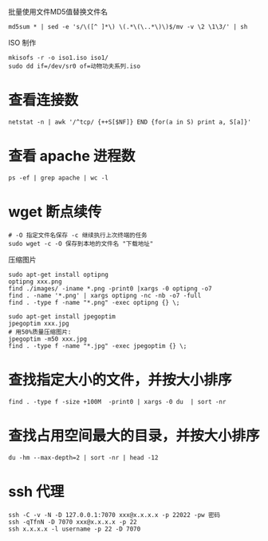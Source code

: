 批量使用文件MD5值替换文件名

```shell
md5sum * | sed -e 's/\([^ ]*\) \(.*\(\..*\)\)$/mv -v \2 \1\3/' | sh
```

ISO 制作
```shell
mkisofs -r -o iso1.iso iso1/
sudo dd if=/dev/sr0 of=动物功夫系列.iso
```

# 查看连接数
```shell
netstat -n | awk '/^tcp/ {++S[$NF]} END {for(a in S) print a, S[a]}'
```

# 查看 apache 进程数
```shell
ps -ef | grep apache | wc -l
```

# wget 断点续传

```shell
# -O 指定文件名保存 -c 继续执行上次终端的任务
sudo wget -c -O 保存到本地的文件名 "下载地址"
```

压缩图片

```shell
sudo apt-get install optipng
optipng xxx.png
find ./images/ -iname *.png -print0 |xargs -0 optipng -o7
find . -name '*.png' | xargs optipng -nc -nb -o7 -full
find . -type f -name "*.png" -exec optipng {} \;

sudo apt-get install jpegoptim
jpegoptim xxx.jpg
# 用50%质量压缩图片:
jpegoptim -m50 xxx.jpg
find . -type f -name "*.jpg" -exec jpegoptim {} \;
```

# 查找指定大小的文件，并按大小排序
```shell
find . -type f -size +100M  -print0 | xargs -0 du  | sort -nr
```

# 查找占用空间最大的目录，并按大小排序
```shell
du -hm --max-depth=2 | sort -nr | head -12
```

# ssh 代理

```shell
ssh -C -v -N -D 127.0.0.1:7070 xxx@x.x.x.x -p 22022 -pw 密码
ssh -qTfnN -D 7070 xxx@x.x.x.x -p 22
ssh x.x.x.x -l username -p 22 -D 7070
```
